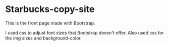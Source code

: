 # Starbucks-copy-site

This is the front page made with Bootstrap. 

I used css to adjust font sizes that Bootstrap doesn't offer. Also used css for the img sizes and background-color.
